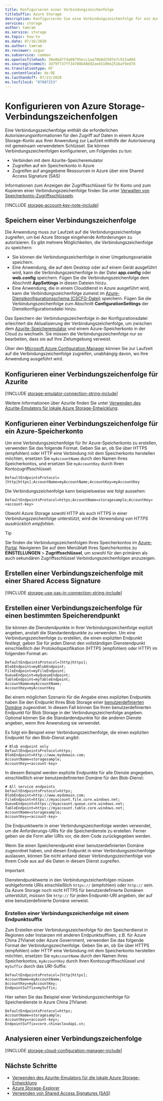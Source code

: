 ```yaml
---
title: Konfigurieren einer Verbindungszeichenfolge
titleSuffix: Azure Storage
description: Konfigurieren Sie eine Verbindungszeichenfolge für ein Azure Storage-Konto. Eine Verbindungszeichenfolge enthält die erforderlichen Informationen zum Autorisieren des Zugriffs auf ein Speicherkonto aus Ihrer Anwendung zur Laufzeit mithilfe der Autorisierung mit einem gemeinsam verwendeten Schlüssel.
services: storage
author: tamram
ms.service: storage
ms.topic: how-to
ms.date: 07/16/2020
ms.author: tamram
ms.reviewer: ozgun
ms.subservice: common
ms.openlocfilehash: 30e8bd7fda08795ecc1aa78b0d2507e7c915ad0d
ms.sourcegitcommit: 3d79f737ff34708b48dd2ae45100e2516af9ed78
ms.translationtype: HT
ms.contentlocale: de-DE
ms.lasthandoff: 07/23/2020
ms.locfileid: "87087253"
---
```

# <a name="configure-azure-storage-connection-strings"></a>Konfigurieren von Azure Storage-Verbindungszeichenfolgen

Eine Verbindungszeichenfolge enthält die erforderlichen Autorisierungsinformationen für den Zugriff auf Daten in einem Azure Storage-Konto aus Ihrer Anwendung zur Laufzeit mithilfe der Autorisierung mit gemeinsam verwendetem Schlüssel. Sie können Verbindungszeichenfolgen konfigurieren, um Folgendes zu tun:

* Verbinden mit dem Azurite-Speicheremulator
* Zugreifen auf ein Speicherkonto in Azure
* Zugreifen auf angegebene Ressourcen in Azure über eine Shared Access Signature (SAS)

Informationen zum Anzeigen der Zugriffsschlüssel für Ihr Konto und zum Kopieren einer Verbindungszeichenfolge finden Sie unter [Verwalten von Speicherkonto-Zugriffsschlüsseln](storage-account-keys-manage.md).

[!INCLUDE [storage-account-key-note-include](../../../includes/storage-account-key-note-include.md)]

## <a name="store-a-connection-string"></a>Speichern einer Verbindungszeichenfolge

Die Anwendung muss zur Laufzeit auf die Verbindungszeichenfolge zugreifen, um bei Azure Storage eingehende Anforderungen zu autorisieren. Es gibt mehrere Möglichkeiten, die Verbindungszeichenfolge zu speichern:

* Sie können die Verbindungszeichenfolge in einer Umgebungsvariable speichern.
* Eine Anwendung, die auf dem Desktop oder auf einem Gerät ausgeführt wird, kann die Verbindungszeichenfolge in der Datei **app.config** oder **web.config** speichern. Fügen Sie die Verbindungszeichenfolge dem Abschnitt **AppSettings** in diesen Dateien hinzu.
* Eine Anwendung, die in einem Clouddienst in Azure ausgeführt wird, kann die Verbindungszeichenfolge zumeist im [Azure-Dienstkonfigurationsschema (CSCFG-Datei)](https://msdn.microsoft.com/library/ee758710.aspx) speichern. Fügen Sie die Verbindungszeichenfolge zum Abschnitt **ConfigurationSettings** der Dienstkonfigurationsdatei hinzu.

Das Speichern der Verbindungszeichenfolge in der Konfigurationsdatei erleichtert die Aktualisierung der Verbindungszeichenfolge, um zwischen dem [Azurite-Speicheremulator](../common/storage-use-azurite.md) und einem Azure-Speicherkonto in der Cloud zu wechseln. Sie müssen die Verbindungszeichenfolge nur so bearbeiten, dass sie auf Ihre Zielumgebung verweist.

Über den [Microsoft Azure Configuration Manager](https://www.nuget.org/packages/Microsoft.Azure.ConfigurationManager/) können Sie zur Laufzeit auf die Verbindungszeichenfolge zugreifen, unabhängig davon, wo Ihre Anwendung ausgeführt wird.

## <a name="configure-a-connection-string-for-azurite"></a>Konfigurieren einer Verbindungszeichenfolge für Azurite

[!INCLUDE [storage-emulator-connection-string-include](../../../includes/storage-emulator-connection-string-include.md)]

Weitere Informationen über Azurite finden Sie unter [Verwenden des Azurite-Emulators für lokale Azure Storage-Entwicklung](../common/storage-use-azurite.md).

## <a name="configure-a-connection-string-for-an-azure-storage-account"></a>Konfigurieren einer Verbindungszeichenfolge für ein Azure-Speicherkonto

Um eine Verbindungszeichenfolge für Ihr Azure-Speicherkonto zu erstellen, verwenden Sie das folgende Format. Geben Sie an, ob Sie über HTTPS (empfohlen) oder HTTP eine Verbindung mit dem Speicherkonto herstellen möchten, ersetzen Sie `myAccountName` durch den Namen Ihres Speicherkontos, und ersetzen Sie `myAccountKey` durch Ihren Kontozugriffsschlüssel:

`DefaultEndpointsProtocol=[http|https];AccountName=myAccountName;AccountKey=myAccountKey`

Die Verbindungszeichenfolge kann beispielsweise wie folgt aussehen:

`DefaultEndpointsProtocol=https;AccountName=storagesample;AccountKey=<account-key>`

Obwohl Azure Storage sowohl HTTP als auch HTTPS in einer Verbindungszeichenfolge unterstützt, wird die *Verwendung von HTTPS ausdrücklich empfohlen*.

> [!TIP]
> Sie finden die Verbindungszeichenfolgen Ihres Speicherkontos im [Azure-Portal](https://portal.azure.com). Navigieren Sie auf dem Menüblatt Ihres Speicherkontos zu **EINSTELLUNGEN** > **Zugriffsschlüssel**, um sowohl für den primären als auch sekundären Zugriffsschlüssel Verbindungszeichenfolgen anzuzeigen.
>

## <a name="create-a-connection-string-using-a-shared-access-signature"></a>Erstellen einer Verbindungszeichenfolge mit einer Shared Access Signature

[!INCLUDE [storage-use-sas-in-connection-string-include](../../../includes/storage-use-sas-in-connection-string-include.md)]

## <a name="create-a-connection-string-for-an-explicit-storage-endpoint"></a>Erstellen einer Verbindungszeichenfolge für einen bestimmten Speicherendpunkt

Sie können die Dienstendpunkte in Ihrer Verbindungszeichenfolge explizit angeben, anstatt die Standardendpunkte zu verwenden. Um eine Verbindungszeichenfolge zu erstellen, die einen expliziten Endpunkt festlegt, geben Sie für jeden Dienst den vollständigen Dienstendpunkt einschließlich der Protokollspezifikation (HTTPS (empfohlen) oder HTTP) im folgenden Format an:

```
DefaultEndpointsProtocol=[http|https];
BlobEndpoint=myBlobEndpoint;
FileEndpoint=myFileEndpoint;
QueueEndpoint=myQueueEndpoint;
TableEndpoint=myTableEndpoint;
AccountName=myAccountName;
AccountKey=myAccountKey
```

Bei einem möglichen Szenario für die Angabe eines expliziten Endpunkts haben Sie den Endpunkt Ihres Blob Storage einer [benutzerdefinierten Domäne](../blobs/storage-custom-domain-name.md) zugeordnet. In diesem Fall können Sie Ihren benutzerdefinierten Endpunkt für Blob Storage in der Verbindungszeichenfolge angeben. Optional können Sie die Standardendpunkte für die anderen Dienste angeben, wenn Ihre Anwendung sie verwendet.

Es folgt ein Beispiel einer Verbindungszeichenfolge, die einen expliziten Endpunkt für den Blob-Dienst angibt:

```
# Blob endpoint only
DefaultEndpointsProtocol=https;
BlobEndpoint=http://www.mydomain.com;
AccountName=storagesample;
AccountKey=<account-key>
```

In diesem Beispiel werden explizite Endpunkte für alle Dienste angegeben, einschließlich einer benutzerdefinierten Domäne für den Blob-Dienst:

```
# All service endpoints
DefaultEndpointsProtocol=https;
BlobEndpoint=http://www.mydomain.com;
FileEndpoint=https://myaccount.file.core.windows.net;
QueueEndpoint=https://myaccount.queue.core.windows.net;
TableEndpoint=https://myaccount.table.core.windows.net;
AccountName=storagesample;
AccountKey=<account-key>
```

Die Endpunktwerte in einer Verbindungszeichenfolge werden verwendet, um die Anforderungs-URIs für die Speicherdienste zu erstellen. Ferner geben sie die Form aller URIs vor, die dem Code zurückgegeben werden.

Wenn Sie einen Speicherendpunkt einer benutzerdefinierten Domäne zugeordnet haben, und diesen Endpunkt in einer Verbindungszeichenfolge auslassen, können Sie nicht anhand dieser Verbindungszeichenfolge von Ihrem Code aus auf die Daten in diesem Dienst zugreifen.

> [!IMPORTANT]
> Dienstendpunktwerte in den Verbindungszeichenfolgen müssen wohlgeformte URIs einschließlich `https://` (empfohlen) oder `http://` sein. Da Azure Storage noch nicht HTTPS für benutzerdefinierte Domänen unterstützt, *müssen* Sie `http://` für jeden Endpunkt-URI angeben, der auf eine benutzerdefinierte Domäne verweist.
>

### <a name="create-a-connection-string-with-an-endpoint-suffix"></a>Erstellen einer Verbindungszeichenfolge mit einem Endpunktsuffix

Zum Erstellen einer Verbindungszeichenfolge für den Speicherdienst in Regionen oder Instanzen mit anderen Endpunktsuffixen, z.B. für Azure China 21Vianet oder Azure Government, verwenden Sie das folgende Format der Verbindungszeichenfolge. Geben Sie an, ob Sie über HTTPS (empfohlen) oder HTTP eine Verbindung mit dem Speicherkonto herstellen möchten, ersetzen Sie `myAccountName` durch den Namen Ihres Speicherkontos, `myAccountKey` durch Ihren Kontozugriffsschlüssel und `mySuffix` durch das URI-Suffix:

```
DefaultEndpointsProtocol=[http|https];
AccountName=myAccountName;
AccountKey=myAccountKey;
EndpointSuffix=mySuffix;
```

Hier sehen Sie das Beispiel einer Verbindungszeichenfolge für Speicherdienste in Azure China 21Vianet:

```
DefaultEndpointsProtocol=https;
AccountName=storagesample;
AccountKey=<account-key>;
EndpointSuffix=core.chinacloudapi.cn;
```

## <a name="parsing-a-connection-string"></a>Analysieren einer Verbindungszeichenfolge

[!INCLUDE [storage-cloud-configuration-manager-include](../../../includes/storage-cloud-configuration-manager-include.md)]

## <a name="next-steps"></a>Nächste Schritte

* [Verwenden des Azurite-Emulators für die lokale Azure Storage-Entwicklung](../common/storage-use-azurite.md)
* [Azure Storage-Explorer](storage-explorers.md)
* [Verwenden von Shared Access Signatures (SAS)](storage-sas-overview.md)
